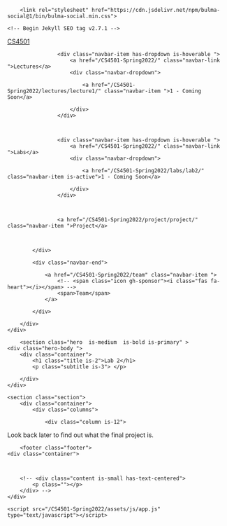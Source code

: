 <!DOCTYPE html>
<html >
  <head>
    <meta charset="utf-8">
    <meta name="viewport" content="width=device-width, initial-scale=1">
    <meta name="theme-color" content=#ffffff>
    <title>Lab 2 - CS4501</title>
    <link rel="stylesheet" href="/CS4501-Spring2022/assets/css/app.css">
    <link rel="shortcut icon" type="image/png"
           href="/CS4501-Spring2022/favicon.ico" 
    />
    <script src="https://cdn.jsdelivr.net/gh/alpinejs/alpine@v2.7.0/dist/alpine.min.js" defer></script>
    <link rel="stylesheet" href="https://cdn.jsdelivr.net/npm/@fortawesome/fontawesome-free@5/css/all.min.css">
    
        <link rel="stylesheet" href="https://cdn.jsdelivr.net/npm/bulma-social@1/bin/bulma-social.min.css">
    
    <!-- Begin Jekyll SEO tag v2.7.1 -->
<title>Lab 2 | CS4501</title>
<meta name="generator" content="Jekyll v3.9.1" />
<meta property="og:title" content="Lab 2" />
<meta property="og:locale" content="en_US" />
<meta name="description" content="UVA’s Robotics for Software Engineers undergraduate course." />
<meta property="og:description" content="UVA’s Robotics for Software Engineers undergraduate course." />
<link rel="canonical" href="http://localhost:4000/CS4501-Spring2022/labs/lab2/" />
<meta property="og:url" content="http://localhost:4000/CS4501-Spring2022/labs/lab2/" />
<meta property="og:site_name" content="CS4501" />
<meta name="twitter:card" content="summary" />
<meta property="twitter:title" content="Lab 2" />
<script type="application/ld+json">
{"url":"http://localhost:4000/CS4501-Spring2022/labs/lab2/","headline":"Lab 2","description":"UVA’s Robotics for Software Engineers undergraduate course.","@type":"WebPage","@context":"https://schema.org"}</script>
<!-- End Jekyll SEO tag -->

</head>

  <body>
    <nav class="navbar is-primary ">
    <div class="container">
        <div class="navbar-brand">
            <a href="/CS4501-Spring2022/" class="navbar-item">
                CS4501
            </a>
            <a role="button" class="navbar-burger burger" aria-label="menu" aria-expanded="false" data-target="navMenu">
                <span aria-hidden="true"></span>
                <span aria-hidden="true"></span>
                <span aria-hidden="true"></span>
            </a>
        </div>
        <div class="navbar-menu" id="navMenu">
            <div class="navbar-start">
                
                
                    
                    <div class="navbar-item has-dropdown is-hoverable ">
                        <a href="/CS4501-Spring2022/" class="navbar-link ">Lectures</a>
                        <div class="navbar-dropdown">
                            
                            <a href="/CS4501-Spring2022/lectures/lecture1/" class="navbar-item ">1 - Coming Soon</a>
                            
                        </div>
                    </div>
                    
                
                    
                    <div class="navbar-item has-dropdown is-hoverable ">
                        <a href="/CS4501-Spring2022/" class="navbar-link ">Labs</a>
                        <div class="navbar-dropdown">
                            
                            <a href="/CS4501-Spring2022/labs/lab2/" class="navbar-item is-active">1 - Coming Soon</a>
                            
                        </div>
                    </div>
                    
                
                    
                    <a href="/CS4501-Spring2022/project/project/" class="navbar-item ">Project</a>
                    
                
                
            </div>

            <div class="navbar-end">
                
                <a href="/CS4501-Spring2022/team" class="navbar-item ">
                    <!-- <span class="icon gh-sponsor"><i class="fas fa-heart"></i></span> -->
                    <span>Team</span>
                </a>
                
            </div>

        </div>
    </div>
</nav>

    
        <section class="hero  is-medium  is-bold is-primary" >
    <div class="hero-body ">
        <div class="container">
            <h1 class="title is-2">Lab 2</h1>
            <p class="subtitle is-3"> </p>
            
        </div>
    </div>
</section>
    
    


    <section class="section">
        <div class="container">
            <div class="columns">
                
                <div class="column is-12">
                    
                    
                    
<div class="content">
    <p>Look back later to find out what the final project is.</p>

</div>
                </div>
            </div>
        </div>
    </section>
    
        <footer class="footer">
    <div class="container">
        
        

        <!-- <div class="content is-small has-text-centered">
            <p class=""></p>
        </div> -->
    </div>
</footer>

    
    <script src="/CS4501-Spring2022/assets/js/app.js" type="text/javascript"></script>
  </body>
</html>
